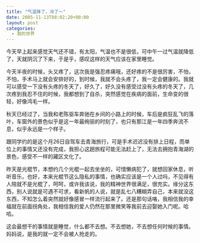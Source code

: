 ```yaml
---
title: "气温降了，冷了～"
date: 2005-11-13T08:02:20+00:00
layout: post
categories:
  - 我的世界
---
```


今天早上起来感觉天气还不错，有太阳，气温也不是很低，可中午一过气温就降低了，天就阴沉了下来，于是乎，感叹这样的天气应该在家里睡觉。

今天半夜的时候，头又疼了，这次我是强忍疼痛哦，还好疼的不是很厉害，不怕，不怕，手术马上就会安排好的，到时候，我就不会头疼了，我一定会健康的。我就可以感受一下没有头疼的冬天了，好久了，好久没有感受过没有头疼的冬天了，几次疼到我忍不住的时候，我都想到了自杀，突然感觉在疾病的面前，生命变的很轻，好像鸿毛一样。
<!--more-->
秋天已经过了，当我和老陈驱车奔驰在乡间的小路上的时候，车后是疯狂乱飞的落叶，车窗外的景色似乎是这一年最绚丽的时刻了，也只有那江是一年四季奔流不息，似乎永远是一个样子。

跟同学约的是这个月26日自驾车去青海旅行，可是手术迟迟没有排上日程，而单位上的事情又还没有完成，我担心这趟旅程可能无法赶上了，无法去拥抱青海湖的景色，感受不一样的藏区文化了。

昨天是光棍节，本想约几个光棍一起去坐坐的，可惜懒病犯了，就想回家休息，听听音乐，也好，本来光棍节这么隐私的事情，也确实应该是一个人过吗，不见得有人陪就不是光棍了，呵呵，或许我该说，我的精神世界很满足，很充实。缘分这东西，别人说就是可遇不可求，看新帆的人说，就是乱七八糟糊弄自己，本来就没这东西，不知怎么着突然就好像感冒一样流行起来了。还是那句话咯，我相信我的幸福就在前面拐角处，我相信我的爱人仍然在那里微笑等我前去迎娶她入门呢。哈哈。

这会最想干的事情就是睡觉，什么都不去想。不去想她，不去想任何时候的事情。妈妈说，是我的就一定不会被人抢走的。
